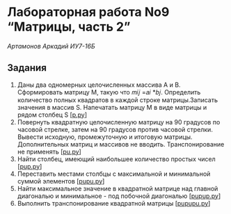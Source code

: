 # Лабораторная работа No9 “Матрицы, часть 2”
<i>Артамонов Аркадий ИУ7-16Б</i>

## Задания
1. Даны два одномерных целочисленных массива A и B. Сформировать матрицу
M, такую что
𝑚𝑖𝑗 =𝑎𝑖 *𝑏𝑗.
Определить количество полных квадратов в каждой строке матрицы.Записать значения в массив S. Напечатать матрицу M в виде матрицы и рядом столбец S [[p.py](p.py)]
2. Повернуть квадратную целочисленную матрицу на 90 градусов по часовой стрелке, затем на 90 градусов против часовой стрелки. Вывести исходную, промежуточную и итоговую матрицы. Дополнительных матриц и массивов не вводить. Транспонирование не применять [[pu.py](pu.py)]
3. Найти столбец, имеющий наибольшее количество простых чисел [[pup.py](pup.py)]
4. Переставить местами столбцы с максимальной и минимальной суммой
элементов [[pupu.py](pupu.py)]
5. Найти максимальное значение в квадратной матрице над главной диагональю и
минимальное - под побочной диагональю [[pupup.py](pupup.py)]
6. Выполнить транспонирование квадратной матрицы [[pupupu.py](pupupu.py)]
